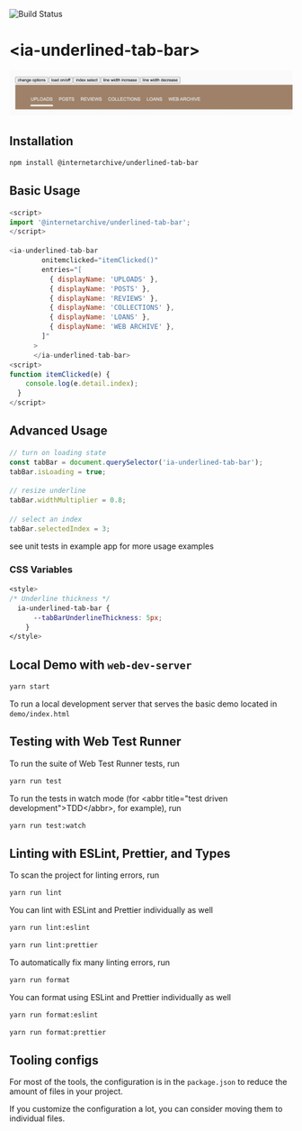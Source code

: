 ![Build Status](https://github.com/internetarchive/iaux-underlined-tab-bar/actions/workflows/ci.yml/badge.svg)

# \<ia-underlined-tab-bar>

![Underline Tab Bar](https://github.com/internetarchive/iaux-underlined-tab-bar/raw/main/img/underline.png 'Underline Tab Bar')

## Installation

```bash
npm install @internetarchive/underlined-tab-bar
```

## Basic Usage

```js
<script>
import '@internetarchive/underlined-tab-bar';
</script>

<ia-underlined-tab-bar
        onitemclicked="itemClicked()"
        entries="[
          { displayName: 'UPLOADS' },
          { displayName: 'POSTS' },
          { displayName: 'REVIEWS' },
          { displayName: 'COLLECTIONS' },
          { displayName: 'LOANS' },
          { displayName: 'WEB ARCHIVE' },
        ]"
      >
      </ia-underlined-tab-bar>
<script>
function itemClicked(e) {
    console.log(e.detail.index);
  }
</script>

```

## Advanced Usage

```js
// turn on loading state
const tabBar = document.querySelector('ia-underlined-tab-bar');
tabBar.isLoading = true;

// resize underline
tabBar.widthMultiplier = 0.8;

// select an index
tabBar.selectedIndex = 3;
```

see unit tests in example app for more usage examples

### CSS Variables

```css
<style>
/* Underline thickness */
  ia-underlined-tab-bar {
      --tabBarUnderlineThickness: 5px;
    }
</style>
```

## Local Demo with `web-dev-server`

```bash
yarn start
```

To run a local development server that serves the basic demo located in `demo/index.html`

## Testing with Web Test Runner

To run the suite of Web Test Runner tests, run

```bash
yarn run test
```

To run the tests in watch mode (for &lt;abbr title=&#34;test driven development&#34;&gt;TDD&lt;/abbr&gt;, for example), run

```bash
yarn run test:watch
```

## Linting with ESLint, Prettier, and Types

To scan the project for linting errors, run

```bash
yarn run lint
```

You can lint with ESLint and Prettier individually as well

```bash
yarn run lint:eslint
```

```bash
yarn run lint:prettier
```

To automatically fix many linting errors, run

```bash
yarn run format
```

You can format using ESLint and Prettier individually as well

```bash
yarn run format:eslint
```

```bash
yarn run format:prettier
```

## Tooling configs

For most of the tools, the configuration is in the `package.json` to reduce the amount of files in your project.

If you customize the configuration a lot, you can consider moving them to individual files.
